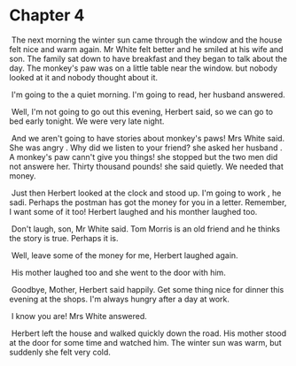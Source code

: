 # Chapter 4

​	The next morning the winter sun came through the window and the house felt nice and warm again. Mr White felt better and he smiled at his wife and son. The family sat down to have breakfast and they began to talk about the day. The monkey's paw was on a little table near the window. but nobody looked at it and nobody thought about it.

​	I'm going to the a quiet morning. I'm going to read, her husband answered.

​	Well, I'm not going to go out this evening, Herbert said, so we can go to bed early tonight. We were very late night.

​	And we aren't going to have stories about monkey's paws! Mrs White said. She was angry . Why did we listen to your friend? she asked her husband . A monkey's paw cann't give you things! she stopped but the two men did not answere her. Thirty thousand pounds! she said quietly. We needed that money.

​	Just then Herbert looked at the clock and stood up. I'm going to work , he sadi. Perhaps the postman has  got the money for you in a letter. Remember, I want some of  it too! Herbert laughed and his monther laughed too.

​	Don't laugh, son, Mr White said. Tom Morris is an old friend and he thinks the story is true. Perhaps it is.

​	Well, leave some of the money for me, Herbert laughed again.

​	His mother laughed too and she went to the door with him.

​	Goodbye, Mother, Herbert said happily. Get some thing nice for dinner this evening at the shops. I'm always hungry after a day at work.

​	I know you are! Mrs White answered.

​	Herbert left the house and walked quickly down the road. His mother stood at the door for some time and watched him. The winter sun was warm, but suddenly she felt very cold.


